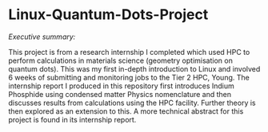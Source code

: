 # Linux-Quantum-Dots-Project
*Executive summary:*

This project is from a research internship I completed which used HPC to perform calculations in materials science (geometry optimisation on quantum dots). This was my first in-depth introduction to Linux and involved 6 weeks of submitting and monitoring jobs to the Tier 2 HPC, Young.  The internship report I produced in this repository first introduces Indium Phosphide using condensed matter Physics nomenclature and then discusses results from calculations using the HPC facility. Further theory is then explored as an extension to this. A more technical abstract for this project is found in its internship report.

